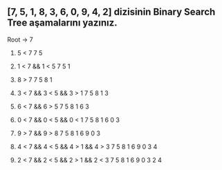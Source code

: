 ## [7, 5, 1, 8, 3, 6, 0, 9, 4, 2] dizisinin Binary Search Tree aşamalarını yazınız.

Root -> 7

1) 5 < 7 
    7
  5

2) 1 < 7 && 1 < 5
    7
   5
  1

3) 8 > 7
      7
    5   8
  1

4) 3 < 7 && 3 < 5 && 3 > 1
      7
    5   8
  1
   3

5) 6 < 7 && 6 > 5
      7
    5   8
  1  6
   3

6) 0 < 7 && 0 < 5 && 0 < 1
      7
    5   8
  1  6
 0 3

7) 9 > 7 && 9 > 8
      7
    5   8
  1  6    9
 0 3

8) 4 < 7 && 4 < 5 && 4 > 1 && 4 > 3
      7
    5   8
  1  6    9
 0 3
    4

9) 2 < 7 && 2 < 5 && 2 > 1 && 2 < 3
      7
    5   8
  1  6    9
 0  3
   2 4	
